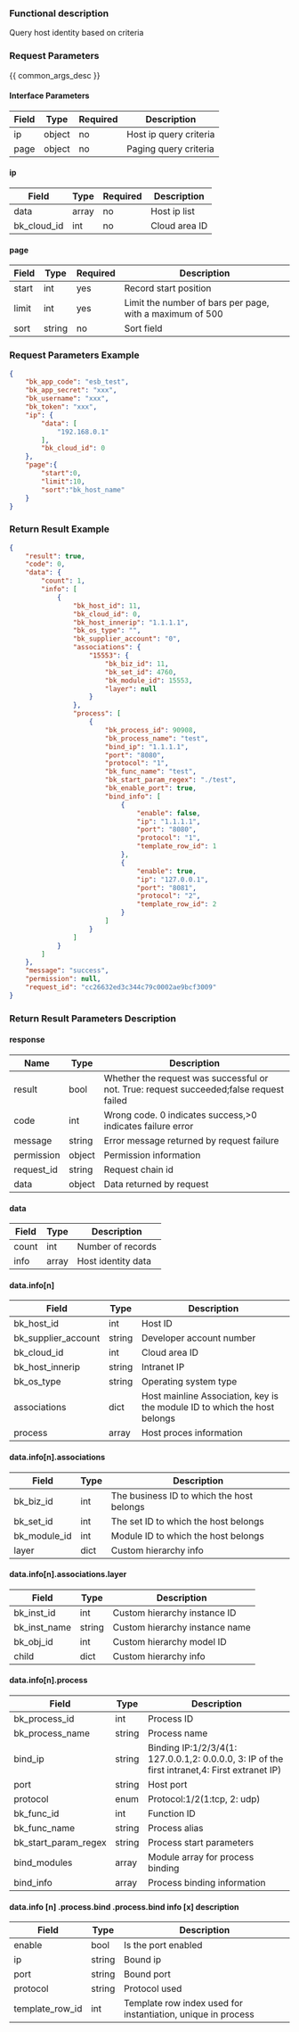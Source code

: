 ### Functional description

Query host identity based on criteria

### Request Parameters

{{ common_args_desc }}

#### Interface Parameters

| Field| Type| Required| Description       |
| ---- | ---- | ---- | ---------- |
| ip   |  object |no   | Host ip query criteria|
| page | object |no   | Paging query criteria   |

#### ip

| Field        | Type    | Required| Description       |
| ----------- | ------- | ---- | ---------- |
| data        |  array |no   | Host ip list|
| bk_cloud_id | int     | no   | Cloud area ID |

#### page

| Field| Type   | Required| Description                     |
| ----- | ------ | ---- | ------------------------ |
| start | int    | yes | Record start position             |
| limit | int    | yes | Limit the number of bars per page, with a maximum of 500|
| sort  | string |no   | Sort field                 |



### Request Parameters Example

```json
{
    "bk_app_code": "esb_test",
    "bk_app_secret": "xxx",
    "bk_username": "xxx",
    "bk_token": "xxx",
    "ip": {
        "data": [
            "192.168.0.1"
        ],
        "bk_cloud_id": 0
    },
    "page":{
        "start":0,
        "limit":10,
        "sort":"bk_host_name"
    }
}
```

### Return Result Example

```json
{
    "result": true,
    "code": 0,
    "data": {
        "count": 1,
        "info": [
            {
                "bk_host_id": 11,
                "bk_cloud_id": 0,
                "bk_host_innerip": "1.1.1.1",
                "bk_os_type": "",
                "bk_supplier_account": "0",
                "associations": {
                    "15553": {
                        "bk_biz_id": 11,
                        "bk_set_id": 4760,
                        "bk_module_id": 15553,
                        "layer": null
                    }
                },
                "process": [
                    {
                        "bk_process_id": 90908,
                        "bk_process_name": "test",
                        "bind_ip": "1.1.1.1",
                        "port": "8080",
                        "protocol": "1",
                        "bk_func_name": "test",
                        "bk_start_param_regex": "./test",
                        "bk_enable_port": true,
                        "bind_info": [
                            {
                                "enable": false,
                                "ip": "1.1.1.1",
                                "port": "8080",
                                "protocol": "1",
                                "template_row_id": 1
                            },
                            {
                                "enable": true,
                                "ip": "127.0.0.1",
                                "port": "8081",
                                "protocol": "2",
                                "template_row_id": 2
                            }
                        ]
                    }
                ]
            }
        ]
    },
    "message": "success",
    "permission": null,
    "request_id": "cc26632ed3c344c79c0002ae9bcf3009"
}
```

### Return Result Parameters Description
#### response

| Name    | Type   | Description                                       |
| ------- | ------ | ------------------------------------------ |
| result  | bool   | Whether the request was successful or not. True: request succeeded;false request failed|
| code    |  int    | Wrong code. 0 indicates success,>0 indicates failure error    |
| message | string |Error message returned by request failure                     |
| permission    |  object |Permission information    |
| request_id    |  string |Request chain id    |
| data    |  object |Data returned by request                             |

#### data

| Field| Type| Description         |
| ----- | ----- | ------------ |
| count | int   | Number of records     |
| info  | array |Host identity data|

#### data.info[n]
| Field                | Type   | Description                                |
| ------------------- | ------ | ----------------------------------- |
| bk_host_id          |  int    | Host ID                              |
| bk_supplier_account | string |Developer account number                          |
| bk_cloud_id         |  int    | Cloud area ID                        |
| bk_host_innerip     |  string |Intranet IP                              |
| bk_os_type          |  string |Operating system type                        |
| associations        |  dict   | Host mainline Association, key is the module ID to which the host belongs|
| process             |  array  |Host proces information                        |


#### data.info[n].associations
| Field              | Type   | Description                                  |
| ----------------- | ------ | ------------------------------------- |
| bk_biz_id         |  int    | The business ID to which the host belongs                      |
| bk_set_id         |  int    | The set ID to which the host belongs                   |
| bk_module_id      |  int    | Module ID to which the host belongs                      |
| layer             |  dict   | Custom hierarchy info                        |

#### data.info[n].associations.layer
| Field         | Type   | Description               |
| ------------ | ------ | ------------------ |
| bk_inst_id   |  int    | Custom hierarchy instance ID   |
| bk_inst_name | string |Custom hierarchy instance name|
| bk_obj_id    |  int    | Custom hierarchy model ID   |
| child        |  dict   | Custom hierarchy info     |


#### data.info[n].process
| Field                 | Type   | Description                                                         |
| -------------------- | ------ | ------------------------------------------------------------ |
| bk_process_id        |  int    | Process ID                                                       |
| bk_process_name      |  string |Process name                                                       |
| bind_ip              |  string |Binding IP:1/2/3/4(1: 127.0.0.1,2: 0.0.0.0, 3: IP of the first intranet,4: First extranet IP)|
| port                 |  string |Host port                                                     |
| protocol             |  enum   | Protocol:1/2(1:tcp, 2: udp)                                       |
| bk_func_id           |  int    | Function ID                                                       |
| bk_func_name         |  string |Process alias                                                     |
| bk_start_param_regex | string |Process start parameters                                                 |
| bind_modules         |  array  |Module array for process binding                                           |
| bind_info            |  array  |Process binding information                                           |



#### data.info [n] .process.bind .process.bind info [x] description

| Field                 | Type   | Description                                                         |
| -------------------- | ------ | ------------------------------------------------------------ |
|enable| bool| Is the port enabled||
|ip| string| Bound ip||
|port| string| Bound port||
|protocol| string| Protocol used||
|template_row_id| int| Template row index used for instantiation, unique in process|